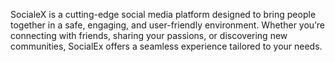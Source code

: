 SocialeX is a cutting-edge social media platform designed to bring people together in a safe, engaging, and user-friendly environment. Whether you’re connecting with friends, sharing your passions, or discovering new communities, SocialEx offers a seamless experience tailored to your needs.

